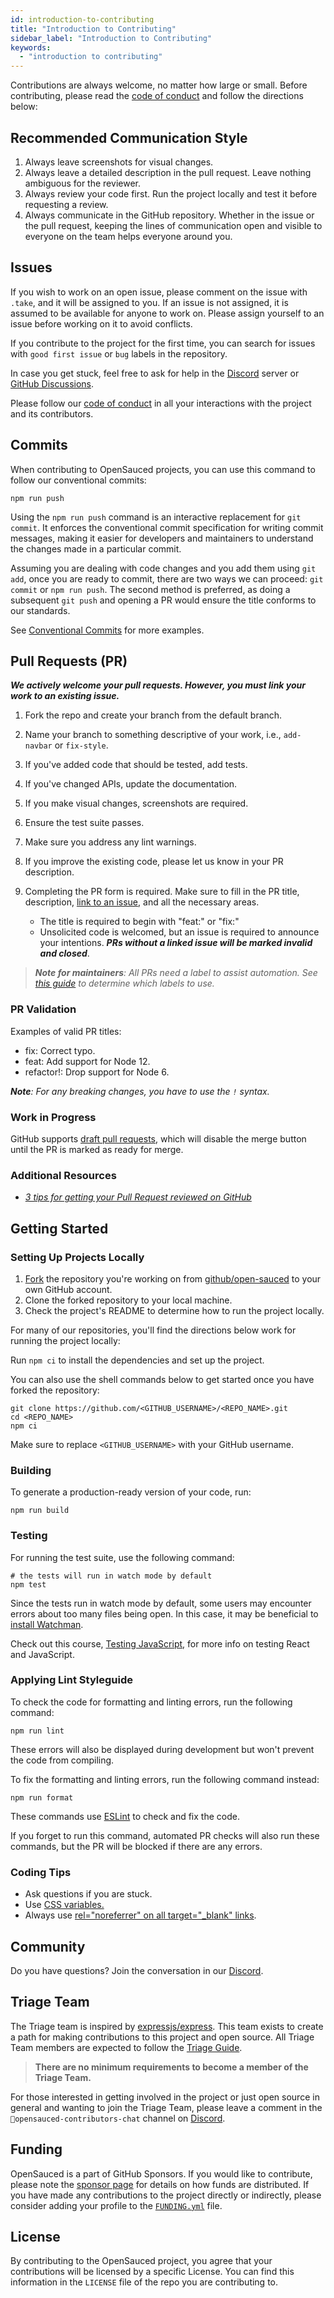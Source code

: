 ```yaml
---
id: introduction-to-contributing
title: "Introduction to Contributing"
sidebar_label: "Introduction to Contributing"
keywords:
  - "introduction to contributing"
---
```


Contributions are always welcome, no matter how large or small. Before contributing,
please read the [code of conduct](./code-of-conduct.md) and follow the directions below:

## Recommended Communication Style

1. Always leave screenshots for visual changes.
2. Always leave a detailed description in the pull request. Leave nothing ambiguous for the reviewer.
3. Always review your code first. Run the project locally and test it before requesting a review.
4. Always communicate in the GitHub repository. Whether in the issue or the pull request, keeping the lines of communication open and visible to everyone on the team helps everyone around you.

## Issues

If you wish to work on an open issue, please comment on the issue with `.take`, and it will be assigned to you. If an issue is not assigned, it is assumed to be available for anyone to work on. Please assign yourself to an issue before working on it to avoid conflicts.

If you contribute to the project for the first time, you can search for issues with `good first issue` or `bug` labels in the repository.

In case you get stuck, feel free to ask for help in the [Discord](https://discord.gg/U2peSNf23P) server or [GitHub Discussions](https://github.com/orgs/open-sauced/discussions).

Please follow our [code of conduct](./code-of-conduct.md) in all your interactions with the project and its contributors.

## Commits

When contributing to OpenSauced projects, you can use this command to follow our conventional commits:

```shell
npm run push
```

Using the `npm run push` command is an interactive replacement for `git commit`. It enforces the conventional commit specification for writing commit messages, making it easier for developers and maintainers to understand the changes made in a particular commit.

Assuming you are dealing with code changes and you add them using `git add`, once you are ready to commit, there are two ways we can proceed: `git commit` or `npm run push`. The second method is preferred, as doing a subsequent `git push` and opening a PR would ensure the title conforms to our standards.

See [Conventional Commits](https://www.conventionalcommits.org/en/v1.0.0/) for more examples.

## Pull Requests (PR)

**_We actively welcome your pull requests. However, you must link your work to an existing issue._**

1. Fork the repo and create your branch from the default branch.
2. Name your branch to something descriptive of your work, i.e., `add-navbar` or `fix-style`.
3. If you've added code that should be tested, add tests.
4. If you've changed APIs, update the documentation.
5. If you make visual changes, screenshots are required.
6. Ensure the test suite passes.
7. Make sure you address any lint warnings.
8. If you improve the existing code, please let us know in your PR description.
9. Completing the PR form is required. Make sure to fill in the PR title, description, [link to an issue](https://help.github.com/en/github/writing-on-github/autolinked-references-and-urls), and all the necessary areas.

   - The title is required to begin with "feat:" or "fix:"
   - Unsolicited code is welcomed, but an issue is required to announce your intentions. **_PRs without a linked issue will be marked invalid and closed_**.

> _**Note for maintainers**: All PRs need a label to assist automation. See [this guide](./triage-guide.md#adding-issue-and-pr-labels) to determine which labels to use._

### PR Validation

Examples of valid PR titles:

- fix: Correct typo.
- feat: Add support for Node 12.
- refactor!: Drop support for Node 6.

_**Note**: For any breaking changes, you have to use the `!` syntax._

### Work in Progress

GitHub supports [draft pull requests](https://github.blog/2019-02-14-introducing-draft-pull-requests/), which will disable the merge button until the PR is marked as ready for merge.

### Additional Resources

- _[3 tips for getting your Pull Request reviewed on GitHub](https://youtu.be/cuMeC-eZJJ4)_

## Getting Started

### Setting Up Projects Locally

1. [Fork](https://docs.github.com/en/get-started/quickstart/fork-a-repo) the repository you're working on from [github/open-sauced](https://github.com/open-sauced) to your own GitHub account.
2. Clone the forked repository to your local machine.
3. Check the project's README to determine how to run the project locally.

For many of our repositories, you'll find the directions below work for running the project locally:

Run `npm ci` to install the dependencies and set up the project.

You can also use the shell commands below to get started once you have forked the repository:

```shell
git clone https://github.com/<GITHUB_USERNAME>/<REPO_NAME>.git
cd <REPO_NAME>
npm ci
```

Make sure to replace `<GITHUB_USERNAME>` with your GitHub username.

### Building

To generate a production-ready version of your code, run:

```shell
npm run build
```

### Testing

For running the test suite, use the following command:

```shell
# the tests will run in watch mode by default
npm test
```

Since the tests run in watch mode by default, some users may encounter errors about too many files being open. In this case, it may be beneficial to [install Watchman](https://facebook.github.io/watchman/docs/install.html).

Check out this course, [Testing JavaScript](https://testingjavascript.com/), for more info on testing React and JavaScript.

### Applying Lint Styleguide

To check the code for formatting and linting errors, run the following command:

```shell
npm run lint
```

These errors will also be displayed during development but won't prevent the code from compiling.

To fix the formatting and linting errors, run the following command instead:

```shell
npm run format
```

These commands use [ESLint](https://eslint.org/) to check and fix the code.

If you forget to run this command, automated PR checks will also run these commands, but the PR will be blocked if there are any errors.

### Coding Tips

- Ask questions if you are stuck.
- Use [CSS variables.](https://developer.mozilla.org/en-US/docs/Web/CSS/Using_CSS_custom_properties)
- Always use [rel="noreferrer" on all target="\_blank" links](https://web.dev/external-anchors-use-rel-noopener/).

## Community

Do you have questions? Join the conversation in our [Discord](https://discord.gg/U2peSNf23P).

## Triage Team

The Triage team is inspired by [expressjs/express](https://github.com/expressjs/express/blob/HEAD/Triager-Guide.md). This team exists to create a path for making contributions to this project and open source. All Triage Team members are expected to follow the [Triage Guide](./triage-guide.md).

> **There are no minimum requirements to become a member of the Triage Team.**

For those interested in getting involved in the project or just open source in general and wanting to join the Triage Team, please leave a comment in the `🍕opensauced-contributors-chat` channel on [Discord](https://discord.gg/U2peSNf23P).

## Funding

OpenSauced is a part of GitHub Sponsors. If you would like to contribute, please note the [sponsor page](https://github.com/sponsors/open-sauced) for details on how funds are distributed. If you have made any contributions to the project directly or indirectly, please consider adding your profile to the [`FUNDING.yml`](https://github.com/open-sauced/.github/blob/main/FUNDING.yml) file.

## License

By contributing to the OpenSauced project, you agree that your contributions will be licensed
by a specific License. You can find this information in the `LICENSE` file of the repo you are contributing to.
